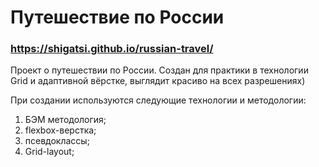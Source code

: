 # Путешествие по России
### https://shigatsi.github.io/russian-travel/
 Проект о путешествии по России.
 Создан для практики в технологии Grid и адаптивной вёрстке, выглядит красиво на всех разрешениях)
 
При создании используются следующие технологии и методологии:
  1. БЭМ методология;
  2. flexbox-верстка;
  3. псевдоклассы;
  4. Grid-layout;

  
